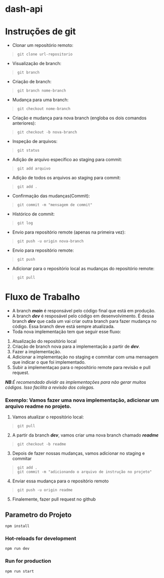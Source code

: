 # dash-api

Instruções de git
=======================================

- Clonar um repositório remoto:
>`git clone url-repositorio`

- Visualização de branch:
>`git branch`

- Criação de branch:
>`git branch nome-branch`

- Mudança para uma branch:
>`git checkout nome-branch`

- Criação e mudança para nova branch (engloba os dois comandos anteriores):
>`git checkout -b nova-branch`

- Inspeção de arquivos:
>`git status`

- Adição de arquivo específico ao staging para commit:
>`git add arquivo`

- Adição de todos os arquivos ao staging para commit:
>`git add .`

- Confirmação das mudanças(Commit):
>`git commit -m "mensagem de commit"`

- Histórico de commit:
>`git log`

- Envio para repositório remote (apenas na primeira vez):
>`git push -u origin nova-branch`

- Envio para repositório remote:
>`git push`

- Adicionar para o repositório local as mudanças do repositório remote:
>`git pull`



Fluxo de Trabalho
=======================================

- A branch **_main_** é responsável pelo código final que está em produção.
- A branch **_dev_** é resposável pelo código em desenvolvimento. É dessa branch **_dev_** que cada um vai criar outra branch para fazer mudança no código. Essa branch deve está sempre atualizada.
- Toda nova implementação tem que seguir esse fluxo:


1. Atualização do repositório local
2. Criação de branch nova para a implementação a partir de **_dev_**.
3. Fazer a implementação.
4. Adicionar a implementação no staging e commitar com uma mensagem que indicar o que foi implementado.
5. Subir a implementaçao para o repositório remote para revisão e pull request.

**_NB_**:*É recomendado dividir as implementações para não gerar muitos códigos. Isso facilita a revisão dos colegas.*

### Exemplo: Vamos fazer uma nova implementação, adicionar um arquivo readme no projeto.

1. Vamos atualizar o repositório local:
>`git pull`

2. A partir da branch **_dev_**, vamos criar uma nova branch chamado **_readme_**
>`git checkout -b readme`

3. Depois de fazer nossas mudanças, vamos adicionar no staging e commitar

>```
>git add .
>git commit -m "adicionando o arquivo de instrução no projeto"
>```

4. Enviar essa mudança para o repositório remoto
>`git push -u origin readme`

5. Finalemente, fazer pull request no github



## Parametro do Projeto
```
npm install
```

### Hot-reloads for development
```
npm run dev
```

### Run  for production
```
npm run start
```




